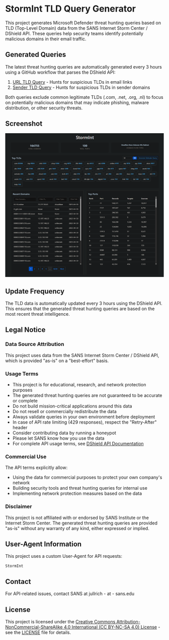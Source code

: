 # StormInt TLD Query Generator

This project generates Microsoft Defender threat hunting queries based on TLD (Top-Level Domain) data from the SANS Internet Storm Center / DShield API. These queries help security teams identify potentially malicious domains in their email traffic.

## Generated Queries
The latest threat hunting queries are automatically generated every 3 hours using a GitHub workflow that parses the DShield API:

1. [URL TLD Query](stormint_url_tld_query.kql) - Hunts for suspicious TLDs in email links
2. [Sender TLD Query](stormint_sender_tld_query.kql) - Hunts for suspicious TLDs in sender domains

Both queries exclude common legitimate TLDs (.com, .net, .org, .nl) to focus on potentially malicious domains that may indicate phishing, malware distribution, or other security threats.

## Screenshot

![StormInt Dashboard](static/screenshot.png)

## Update Frequency
The TLD data is automatically updated every 3 hours using the DShield API. This ensures that the generated threat hunting queries are based on the most recent threat intelligence.

## Legal Notice

### Data Source Attribution
This project uses data from the SANS Internet Storm Center / DShield API, which is provided "as-is" on a "best-effort" basis.

### Usage Terms
- This project is for educational, research, and network protection purposes
- The generated threat hunting queries are not guaranteed to be accurate or complete
- Do not build mission-critical applications around this data
- Do not resell or commercially redistribute the data
- Always validate queries in your own environment before deployment
- In case of API rate limiting (429 responses), respect the "Retry-After" header
- Consider contributing data by running a honeypot
- Please let SANS know how you use the data
- For complete API usage terms, see [DShield API Documentation](https://www.dshield.org/api/)

### Commercial Use
The API terms explicitly allow:
- Using the data for commercial purposes to protect your own company's network
- Building security tools and threat hunting queries for internal use
- Implementing network protection measures based on the data

### Disclaimer
This project is not affiliated with or endorsed by SANS Institute or the Internet Storm Center. The generated threat hunting queries are provided "as-is" without any warranty of any kind, either expressed or implied.

## User-Agent Information
This project uses a custom User-Agent for API requests:
```
StormInt
```

## Contact
For API-related issues, contact SANS at jullrich - at - sans.edu

## License
This project is licensed under the [Creative Commons Attribution-NonCommercial-ShareAlike 4.0 International (CC BY-NC-SA 4.0) License](https://creativecommons.org/licenses/by-nc-sa/4.0/) - see the [LICENSE](LICENSE) file for details. 